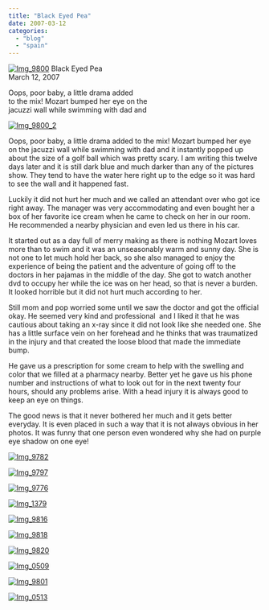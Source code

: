 ```yaml
---
title: "Black Eyed Pea"
date: 2007-03-12
categories: 
  - "blog"
  - "spain"
---
```


 [![Img_9800](http://soultravelers3new.local/images/2008/04/14/img_9800.png "Img_9800")](https://pub-ac94b3f306b24c0dba4238943c97f2e1.r2.dev/photos/uncategorized/2008/04/14/img_9800.png) Black Eyed Pea  
March 12, 2007

Oops, poor baby, a little drama added  
to the mix! Mozart bumped her eye on the  
jacuzzi wall while swimming with dad and

<!--more-->

[![Img_9800_2](http://soultravelers3new.local/images/2008/04/14/img_9800_2.png "Img_9800_2")](https://pub-ac94b3f306b24c0dba4238943c97f2e1.r2.dev/photos/uncategorized/2008/04/14/img_9800_2.png)

Oops, poor baby, a little drama added to the mix! Mozart bumped her eye on the jacuzzi wall while swimming with dad and it instantly popped up about the size of a golf ball which was pretty scary. I am writing this twelve days later and it is still dark blue and much darker than any of the pictures show. They tend to have the water here right up to the edge so it was hard to see the wall and it happened fast.

Luckily it did not hurt her much and we called an attendant over who got ice right away. The manager was very accommodating and even bought her a box of her favorite ice cream when he came to check on her in our room. He recommended a nearby physician and even led us there in his car.

It started out as a day full of merry making as there is nothing Mozart loves more than to swim and it was an unseasonably warm and sunny day. She is not one to let much hold her back, so she also managed to enjoy the experience of being the patient and the adventure of going off to the doctors in her pajamas in the middle of the day. She got to watch another dvd to occupy her while the ice was on her head, so that is never a burden. It looked horrible but it did not hurt much according to her.

Still mom and pop worried some until we saw the doctor and got the official okay. He seemed very kind and professional  and I liked it that he was cautious about taking an x-ray since it did not look like she needed one. She has a little surface vein on her forehead and he thinks that was traumatized in the injury and that created the loose blood that made the immediate bump.

He gave us a prescription for some cream to help with the swelling and color that we filled at a pharmacy nearby. Better yet he gave us his phone number and instructions of what to look out for in the next twenty four hours, should any problems arise. With a head injury it is always good to keep an eye on things.

The good news is that it never bothered her much and it gets better everyday. It is even placed in such a way that it is not always obvious in her photos. It was funny that one person even wondered why she had on purple eye shadow on one eye!

[![Img_9782](http://soultravelers3new.local/images/2008/04/14/img_9782.png "Img_9782")](https://pub-ac94b3f306b24c0dba4238943c97f2e1.r2.dev/photos/uncategorized/2008/04/14/img_9782.png)

[![Img_9797](http://soultravelers3new.local/images/2008/04/14/img_9797.png "Img_9797")](https://pub-ac94b3f306b24c0dba4238943c97f2e1.r2.dev/photos/uncategorized/2008/04/14/img_9797.png)

[![Img_9776](http://soultravelers3new.local/images/2008/04/14/img_9776.png "Img_9776")](https://pub-ac94b3f306b24c0dba4238943c97f2e1.r2.dev/photos/uncategorized/2008/04/14/img_9776.png)

[![Img_1379](http://soultravelers3new.local/images/2008/04/14/img_1379.png "Img_1379")](https://pub-ac94b3f306b24c0dba4238943c97f2e1.r2.dev/photos/uncategorized/2008/04/14/img_1379.png)

[![Img_9816](http://soultravelers3new.local/images/2008/04/14/img_9816.png "Img_9816")](https://pub-ac94b3f306b24c0dba4238943c97f2e1.r2.dev/photos/uncategorized/2008/04/14/img_9816.png)

[![Img_9818](http://soultravelers3new.local/images/2008/04/14/img_9818.png "Img_9818")](https://pub-ac94b3f306b24c0dba4238943c97f2e1.r2.dev/photos/uncategorized/2008/04/14/img_9818.png)

[![Img_9820](http://soultravelers3new.local/images/2008/04/14/img_9820.png "Img_9820")](https://pub-ac94b3f306b24c0dba4238943c97f2e1.r2.dev/photos/uncategorized/2008/04/14/img_9820.png)

[![Img_0509](http://soultravelers3new.local/images/2008/04/14/img_0509.png "Img_0509")](https://pub-ac94b3f306b24c0dba4238943c97f2e1.r2.dev/photos/uncategorized/2008/04/14/img_0509.png)

[![Img_9801](http://soultravelers3new.local/images/2008/04/14/img_9801.png "Img_9801")](https://pub-ac94b3f306b24c0dba4238943c97f2e1.r2.dev/photos/uncategorized/2008/04/14/img_9801.png)

[![Img_0513](http://soultravelers3new.local/images/2008/04/14/img_0513.png "Img_0513")](https://pub-ac94b3f306b24c0dba4238943c97f2e1.r2.dev/photos/uncategorized/2008/04/14/img_0513.png)
